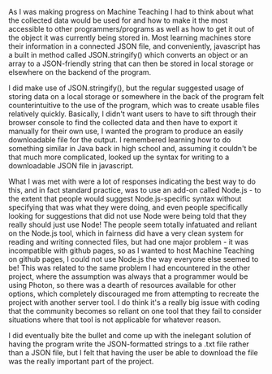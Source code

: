 As I was making progress on Machine Teaching I had to think about what the collected data would be used for and how to make it the most accessible to other programmers/programs as well as how to get it out of the object it was currently being stored in. Most learning machines store their information in a connected JSON file, and conveniently, javascript has a built in method called JSON.stringify() which converts an object or an array to a JSON-friendly string that can then be stored in local storage or elsewhere on the backend of the program. 

I did make use of JSON.stringify(), but the regular suggested usage of storing data on a local storage or somewhere in the back of the program felt counterintuitive to the use of the program, which was to create usable files relatively quickly. Basically, I didn't want users to have to sift through their browser console to find the collected data and then have to export it manually for their own use, I wanted the program to produce an easily downloadable file for the output. I remembered learning how to do something similar in Java back in high school and, assuming it couldn't be that much more complicated, looked up the syntax for writing to a downloadable JSON file in javascript. 

What I was met with were a lot of responses indicating the best way to do this, and in fact standard practice, was to use an add-on called Node.js - to the extent that people would suggest Node.js-specific syntax without specifying that was what they were doing, and even people specifically looking for suggestions that did not use Node were being told that they really should just use Node! The people seem totally infatuated and reliant on the Node.js tool, which in fairness did have a very clean system for reading and writing connected files, but had one major problem - it was incompatible with github pages, so as I wanted to host Machine Teaching on github pages, I could not use Node.js the way everyone else seemed to be! This was related to the same problem I had encountered in the other project, where the assumption was always that a programmer would be using Photon, so there was a dearth of resources available for other options, which completely discouraged me from attempting to recreate the project with another server tool. I do think it's a really big issue with coding that the community becomes so reliant on one tool that they fail to consider situations where that tool is not applicable for whatever reason. 

I did eventually bite the bullet and come up with the inelegant solution of having the program write the JSON-formatted strings to a .txt file rather than a JSON file, but I felt that having the user be able to download the file was the really important part of the project.
